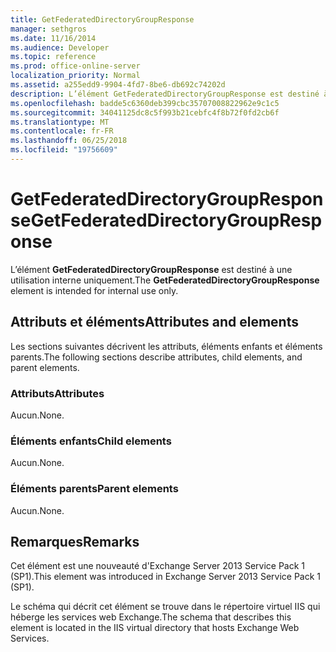 ```yaml
---
title: GetFederatedDirectoryGroupResponse
manager: sethgros
ms.date: 11/16/2014
ms.audience: Developer
ms.topic: reference
ms.prod: office-online-server
localization_priority: Normal
ms.assetid: a255edd9-9904-4fd7-8be6-db692c74202d
description: L’élément GetFederatedDirectoryGroupResponse est destiné à une utilisation interne uniquement.
ms.openlocfilehash: badde5c6360deb399cbc35707008822962e9c1c5
ms.sourcegitcommit: 34041125dc8c5f993b21cebfc4f8b72f0fd2cb6f
ms.translationtype: MT
ms.contentlocale: fr-FR
ms.lasthandoff: 06/25/2018
ms.locfileid: "19756609"
---
```

# <a name="getfederateddirectorygroupresponse"></a><span data-ttu-id="6255b-103">GetFederatedDirectoryGroupResponse</span><span class="sxs-lookup"><span data-stu-id="6255b-103">GetFederatedDirectoryGroupResponse</span></span>

<span data-ttu-id="6255b-104">L’élément **GetFederatedDirectoryGroupResponse** est destiné à une utilisation interne uniquement.</span><span class="sxs-lookup"><span data-stu-id="6255b-104">The **GetFederatedDirectoryGroupResponse** element is intended for internal use only.</span></span> 

## <a name="attributes-and-elements"></a><span data-ttu-id="6255b-105">Attributs et éléments</span><span class="sxs-lookup"><span data-stu-id="6255b-105">Attributes and elements</span></span>

<span data-ttu-id="6255b-106">Les sections suivantes décrivent les attributs, éléments enfants et éléments parents.</span><span class="sxs-lookup"><span data-stu-id="6255b-106">The following sections describe attributes, child elements, and parent elements.</span></span>
  
### <a name="attributes"></a><span data-ttu-id="6255b-107">Attributs</span><span class="sxs-lookup"><span data-stu-id="6255b-107">Attributes</span></span>

<span data-ttu-id="6255b-108">Aucun.</span><span class="sxs-lookup"><span data-stu-id="6255b-108">None.</span></span>
  
### <a name="child-elements"></a><span data-ttu-id="6255b-109">Éléments enfants</span><span class="sxs-lookup"><span data-stu-id="6255b-109">Child elements</span></span>

<span data-ttu-id="6255b-110">Aucun.</span><span class="sxs-lookup"><span data-stu-id="6255b-110">None.</span></span>
  
### <a name="parent-elements"></a><span data-ttu-id="6255b-111">Éléments parents</span><span class="sxs-lookup"><span data-stu-id="6255b-111">Parent elements</span></span>

<span data-ttu-id="6255b-112">Aucun.</span><span class="sxs-lookup"><span data-stu-id="6255b-112">None.</span></span>
  
## <a name="remarks"></a><span data-ttu-id="6255b-113">Remarques</span><span class="sxs-lookup"><span data-stu-id="6255b-113">Remarks</span></span>

<span data-ttu-id="6255b-114">Cet élément est une nouveauté d'Exchange Server 2013 Service Pack 1 (SP1).</span><span class="sxs-lookup"><span data-stu-id="6255b-114">This element was introduced in Exchange Server 2013 Service Pack 1 (SP1).</span></span>
  
<span data-ttu-id="6255b-115">Le schéma qui décrit cet élément se trouve dans le répertoire virtuel IIS qui héberge les services web Exchange.</span><span class="sxs-lookup"><span data-stu-id="6255b-115">The schema that describes this element is located in the IIS virtual directory that hosts Exchange Web Services.</span></span>
  


